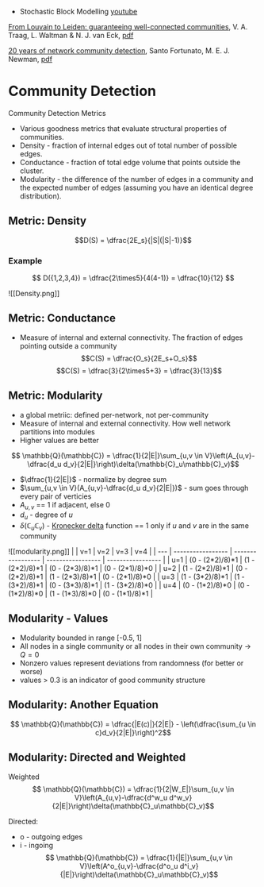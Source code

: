 - Stochastic Block Modelling [youtube](https://www.youtube.com/watch?v=_-Z3WLkH_es)

[From Louvain to Leiden: guaranteeing well-connected communities](https://www.nature.com/articles/s41598-019-41695-z), V. A. Traag, L. Waltman & N. J. van Eck, [pdf](https://www.nature.com/articles/s41598-019-41695-z.pdf)

[20 years of network community detection](https://www.nature.com/articles/s41567-022-01716-7), Santo Fortunato, M. E. J. Newman, [pdf](https://arxiv.org/abs/2208.00111)

# Community Detection
Community Detection Metrics
- Various goodness metrics that evaluate structural properties of communities.
- Density - fraction of internal edges out of total number of possible edges.
- Conductance - fraction of total edge volume that points outside the cluster.
- Modularity - the difference of the number of edges in a community and the expected number of edges (assuming you have an identical degree distribution).

## Metric: Density
$$D(S) = \dfrac{2E_s}{|S|(|S|-1)}$$
### Example
$$ D({1,2,3,4}) = \dfrac{2\times5}{4(4-1)} = \dfrac{10}{12} $$

![[Density.png]]

## Metric: Conductance
- Measure of internal and external connectivity. The fraction of edges pointing outside a community
$$C(S) = \dfrac{O_s}{2E_s+O_s}$$
$$C(S) = \dfrac{3}{2\times5+3} = \dfrac{3}{13}$$

## Metric: Modularity
- a global metriic: defined per-network, not per-community
- Measure of internal and external connectivity. How well network partitions into modules
- Higher values are better

$$ \mathbb{Q}(\mathbb{C})  = \dfrac{1}{2|E|}\sum_{u,v \in V}\left(A_{u,v}-\dfrac{d_u d_v}{2|E|}\right)\delta(\mathbb{C}_u\mathbb{C}_v)$$


- $\dfrac{1}{2|E|}$ - normalize by degree sum
- $\sum_{u,v \in V}(A_{u,v}-\dfrac{d_u d_v}{2|E|})$ - sum goes through every pair of verticies
- $A_{u,v}$ == 1 if adjacent, else 0
- $d_u$ - degree of $u$
- $\delta(\mathbb{C}_u\mathbb{C}_v)$ - [Kronecker delta](https://en.wikipedia.org/wiki/Kronecker_delta) function == 1 only if $u$ and $v$ are in the same community

![[modularity.png]]
|     | v=1               | v=2               | v=3               | v=4               |
| --- | ----------------- | ----------------- | ----------------- | ----------------- |
| u=1 | (0 - (2\*2)/8)\*1 | (1 - (2\*2)/8)\*1 | (0 - (2\*3)/8)\*1 | (0 - (2\*1)/8)\*0 |
| u=2 | (1 - (2\*2)/8)\*1 | (0 - (2\*2)/8)\*1 | (1 - (2\*3)/8)\*1 | (0 - (2\*1)/8)\*0 |
| u=3 | (1 - (3\*2)/8)\*1 | (1 - (3\*2)/8)\*1 | (0 - (3\*3)/8)\*1 | (1 - (3\*2)/8)\*0 |
| u=4 | (0 - (1\*2)/8)\*0 | (0 - (1\*2)/8)\*0 | (1 - (1\*3)/8)\*0 | (0 - (1\*1)/8)\*1 |

## Modularity - Values
- Modularity bounded in range [-0.5, 1]
- All nodes in a single community or all nodes in their own community $\rightarrow$ $Q=0$
- Nonzero values represent deviations from randomness (for better or worse)
- values > 0.3 is an indicator of good community structure

## Modularity: Another Equation

$$ \mathbb{Q}(\mathbb{C})  = \dfrac{|E(c)|}{2|E|} - \left(\dfrac{\sum_{u \in c}d_v}{2|E|}\right)^2$$


## Modularity: Directed and Weighted
Weighted
$$ \mathbb{Q}(\mathbb{C})  = \dfrac{1}{2|W_E|}\sum_{u,v \in V}\left(A_{u,v}-\dfrac{d^w_u d^w_v}{2|E|}\right)\delta(\mathbb{C}_u\mathbb{C}_v)$$

Directed: 
- o - outgoing edges
- i - ingoing
$$ \mathbb{Q}(\mathbb{C})  = \dfrac{1}{|E|}\sum_{u,v \in V}\left(A^o_{u,v}-\dfrac{d^o_u d^i_v}{|E|}\right)\delta(\mathbb{C}_u\mathbb{C}_v)$$




